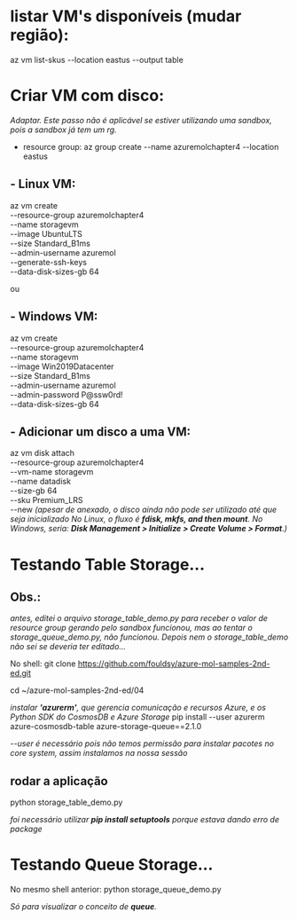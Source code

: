 # listar VM's disponíveis (mudar região):
az vm list-skus --location eastus --output table

# Criar VM com disco:
_Adaptar. Este passo não é aplicável se estiver utilizando uma sandbox, pois a sandbox já tem um rg._
- resource group:
az group create --name azuremolchapter4 --location eastus

## - Linux VM:
az vm create \
--resource-group azuremolchapter4 \
--name storagevm \
--image UbuntuLTS \
--size Standard_B1ms \
--admin-username azuremol \
--generate-ssh-keys \
--data-disk-sizes-gb 64

ou

## - Windows VM:
az vm create \
--resource-group azuremolchapter4 \
--name storagevm \
--image Win2019Datacenter \
--size Standard_B1ms \
--admin-username azuremol \
--admin-password P@ssw0rd! \
--data-disk-sizes-gb 64

## - Adicionar um disco a uma VM:
az vm disk attach \
--resource-group azuremolchapter4 \
--vm-name storagevm \
--name datadisk \
--size-gb 64 \
--sku Premium_LRS \
--new
_(apesar de anexado, o disco ainda não pode ser utilizado até que seja inicializado_
_No Linux, o fluxo é __fdisk, mkfs, and then mount__._
_No Windows, seria: __Disk Management > Initialize > Create Volume > Format__.)_

# Testando Table Storage...
## Obs.: 
_antes, editei o arquivo storage_table_demo.py para receber o valor de resource group gerando pelo sandbox_
_funcionou, mas ao tentar o storage_queue_demo.py, não funcionou. Depois nem o storage_table_demo_
_não sei se deveria ter editado..._

No shell:
git clone https://github.com/fouldsy/azure-mol-samples-2nd-ed.git

cd ~/azure-mol-samples-2nd-ed/04

_instalar __'azurerm'__, que gerencia comunicação e recursos Azure, e os Python SDK do CosmosDB e Azure Storage_
pip install --user azurerm azure-cosmosdb-table azure-storage-queue==2.1.0

_--user é necessário pois não temos permissão para instalar pacotes no core system, assim instalamos na nossa sessão_

## rodar a aplicação
python storage_table_demo.py

_foi necessário utilizar __pip install setuptools__ porque estava dando erro de package_

# Testando Queue Storage...
No mesmo shell anterior:
python storage_queue_demo.py

_Só para visualizar o conceito de __queue__._

